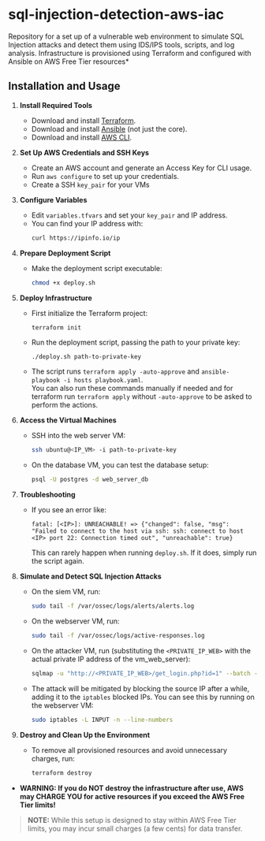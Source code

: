 # sql-injection-detection-aws-iac
Repository for a set up of a vulnerable web environment to simulate SQL Injection attacks and detect them using IDS/IPS tools, scripts, and log analysis. Infrastructure is provisioned using Terraform and configured with Ansible on AWS Free Tier resources*


## Installation and Usage

1. **Install Required Tools**
    - Download and install [Terraform](https://www.terraform.io/downloads.html).
    - Download and install [Ansible](https://docs.ansible.com/ansible/latest/installation_guide/intro_installation.html) (not just the core).
    - Download and install [AWS CLI](https://docs.aws.amazon.com/cli/latest/userguide/getting-started-install.html).

2. **Set Up AWS Credentials and SSH Keys**
    - Create an AWS account and generate an Access Key for CLI usage.
    - Run `aws configure` to set up your credentials.
    - Create a SSH `key_pair` for your VMs

3. **Configure Variables**
    - Edit `variables.tfvars` and set your `key_pair` and IP address.
    - You can find your IP address with:  
      ```bash
      curl https://ipinfo.io/ip
      ```

4. **Prepare Deployment Script**
    - Make the deployment script executable:  
      ```bash
      chmod +x deploy.sh
      ```

5. **Deploy Infrastructure**
    - First initialize the Terraform project:
      ```
      terraform init
      ```
    - Run the deployment script, passing the path to your private key:  
      ```bash
      ./deploy.sh path-to-private-key
      ```
    - The script runs `terraform apply -auto-approve` and `ansible-playbook -i hosts playbook.yaml`.  
      You can also run these commands manually if needed and for terraform run `terraform apply` without `-auto-approve` to be asked to perform the actions.

6. **Access the Virtual Machines**
    - SSH into the web server VM:  
      ```bash
      ssh ubuntu@<IP_VM> -i path-to-private-key
      ```
    - On the database VM, you can test the database setup:  
      ```bash
      psql -U postgres -d web_server_db
      ```

7. **Troubleshooting**
    - If you see an error like:
      ```
      fatal: [<IP>]: UNREACHABLE! => {"changed": false, "msg": "Failed to connect to the host via ssh: ssh: connect to host <IP> port 22: Connection timed out", "unreachable": true}
      ```
      This can rarely happen when running `deploy.sh`. If it does, simply run the script again.

8. **Simulate and Detect SQL Injection Attacks**
    - On the siem VM, run:
      ```bash
      sudo tail -f /var/ossec/logs/alerts/alerts.log
      ```
    - On the webserver VM, run:
      ```bash
      sudo tail -f /var/ossec/logs/active-responses.log
      ```
    - On the attacker VM, run (substituting the `<PRIVATE_IP_WEB>` with the actual private IP address of the vm_web_server):
      ```bash
      sqlmap -u "http://<PRIVATE_IP_WEB>/get_login.php?id=1" --batch --level=2 --risk=2
      ```


    - The attack will be mitigated by blocking the source IP after a while, adding it to the `iptables` blocked IPs. You can see this by running on the webserver VM:
      ```bash
      sudo iptables -L INPUT -n --line-numbers
      ```

9. **Destroy and Clean Up the Environment**
    - To remove all provisioned resources and avoid unnecessary charges, run:
        ```bash
        terraform destroy
        ```
- **WARNING: If you do NOT destroy the infrastructure after use, AWS may CHARGE YOU for active resources if you exceed the AWS Free Tier limits!**


> **NOTE:** While this setup is designed to stay within AWS Free Tier limits, you may incur small charges (a few cents) for data transfer.